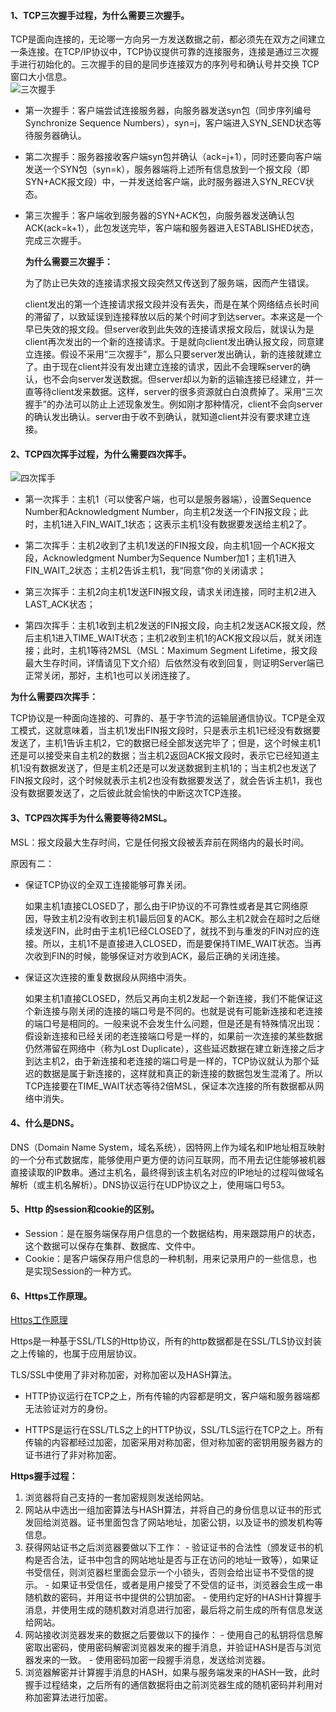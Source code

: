 #### 1、TCP三次握手过程，为什么需要三次握手。
TCP是面向连接的，无论哪一方向另一方发送数据之前，都必须先在双方之间建立一条连接。在TCP/IP协议中，TCP协议提供可靠的连接服务，连接是通过三次握手进行初始化的。三次握手的目的是同步连接双方的序列号和确认号并交换 TCP窗口大小信息。  
![三次握手](https://github.com/chen-eugene/Interview/blob/master/image/3985563-cd5a153e44696643.png)
- 第一次握手：客户端尝试连接服务器，向服务器发送syn包（同步序列编号Synchronize Sequence Numbers），syn=j，客户端进入SYN_SEND状态等待服务器确认。

- 第二次握手：服务器接收客户端syn包并确认（ack=j+1），同时还要向客户端发送一个SYN包（syn=k），服务器端将上述所有信息放到一个报文段（即SYN+ACK报文段）中，一并发送给客户端，此时服务器进入SYN_RECV状态。

- 第三次握手：客户端收到服务器的SYN+ACK包，向服务器发送确认包ACK(ack=k+1），此包发送完毕，客户端和服务器进入ESTABLISHED状态，完成三次握手。

  **为什么需要三次握手：**
    
    为了防止已失效的连接请求报文段突然又传送到了服务端，因而产生错误。
    
    client发出的第一个连接请求报文段并没有丢失，而是在某个网络结点长时间的滞留了，以致延误到连接释放以后的某个时间才到达server。本来这是一个早已失效的报文段。但server收到此失效的连接请求报文段后，就误认为是client再次发出的一个新的连接请求。于是就向client发出确认报文段，同意建立连接。假设不采用“三次握手”，那么只要server发出确认，新的连接就建立了。由于现在client并没有发出建立连接的请求，因此不会理睬server的确认，也不会向server发送数据。但server却以为新的运输连接已经建立，并一直等待client发来数据。这样，server的很多资源就白白浪费掉了。采用“三次握手”的办法可以防止上述现象发生。例如刚才那种情况，client不会向server的确认发出确认。server由于收不到确认，就知道client并没有要求建立连接。

#### 2、TCP四次挥手过程，为什么需要四次挥手。
![四次挥手](https://github.com/chen-eugene/Interview/blob/master/image/3985563-6fdf680296f3acd3.png)
- 第一次挥手：主机1（可以使客户端，也可以是服务器端），设置Sequence Number和Acknowledgment Number，向主机2发送一个FIN报文段；此时，主机1进入FIN_WAIT_1状态；这表示主机1没有数据要发送给主机2了。

- 第二次挥手：主机2收到了主机1发送的FIN报文段，向主机1回一个ACK报文段，Acknowledgment Number为Sequence Number加1；主机1进入FIN_WAIT_2状态；主机2告诉主机1，我“同意”你的关闭请求；

- 第三次挥手：主机2向主机1发送FIN报文段，请求关闭连接，同时主机2进入LAST_ACK状态；

- 第四次挥手：主机1收到主机2发送的FIN报文段，向主机2发送ACK报文段，然后主机1进入TIME_WAIT状态；主机2收到主机1的ACK报文段以后，就关闭连接；此时，主机1等待2MSL（MSL：Maximum Segment Lifetime，报文段最大生存时间，详情请见下文介绍）后依然没有收到回复，则证明Server端已正常关闭，那好，主机1也可以关闭连接了。

 **为什么需要四次挥手：**   
 
 TCP协议是一种面向连接的、可靠的、基于字节流的运输层通信协议。TCP是全双工模式，这就意味着，当主机1发出FIN报文段时，只是表示主机1已经没有数据要发送了，主机1告诉主机2，它的数据已经全部发送完毕了；但是，这个时候主机1还是可以接受来自主机2的数据；当主机2返回ACK报文段时，表示它已经知道主机1没有数据发送了，但是主机2还是可以发送数据到主机1的；当主机2也发送了FIN报文段时，这个时候就表示主机2也没有数据要发送了，就会告诉主机1，我也没有数据要发送了，之后彼此就会愉快的中断这次TCP连接。

#### 3、TCP四次挥手为什么需要等待2MSL。
MSL：报文段最大生存时间，它是任何报文段被丢弃前在网络内的最长时间。   

原因有二：
- 保证TCP协议的全双工连接能够可靠关闭。

  如果主机1直接CLOSED了，那么由于IP协议的不可靠性或者是其它网络原因，导致主机2没有收到主机1最后回复的ACK。那么主机2就会在超时之后继续发送FIN，此时由于主机1已经CLOSED了，就找不到与重发的FIN对应的连接。所以，主机1不是直接进入CLOSED，而是要保持TIME_WAIT状态。当再次收到FIN的时候，能够保证对方收到ACK，最后正确的关闭连接。

- 保证这次连接的重复数据段从网络中消失。

  如果主机1直接CLOSED，然后又再向主机2发起一个新连接，我们不能保证这个新连接与刚关闭的连接的端口号是不同的。也就是说有可能新连接和老连接的端口号是相同的。一般来说不会发生什么问题，但是还是有特殊情况出现：假设新连接和已经关闭的老连接端口号是一样的，如果前一次连接的某些数据仍然滞留在网络中（称为Lost Duplicate），这些延迟数据在建立新连接之后才到达主机2，由于新连接和老连接的端口号是一样的，TCP协议就认为那个延迟的数据是属于新连接的，这样就和真正的新连接的数据包发生混淆了。所以TCP连接要在TIME_WAIT状态等待2倍MSL，保证本次连接的所有数据都从网络中消失。
  
#### 4、什么是DNS。
DNS（Domain Name System，域名系统），因特网上作为域名和IP地址相互映射的一个分布式数据库，能够使用户更方便的访问互联网，而不用去记住能够被机器直接读取的IP数串。通过主机名，最终得到该主机名对应的IP地址的过程叫做域名解析（或主机名解析）。DNS协议运行在UDP协议之上，使用端口号53。

#### 5、Http 的session和cookie的区别。
 - Session：是在服务端保存用户信息的一个数据结构，用来跟踪用户的状态，这个数据可以保存在集群、数据库、文件中。
 - Cookie：是客户端保存用户信息的一种机制，用来记录用户的一些信息，也是实现Session的一种方式。
 
#### 6、Https工作原理。   
 [Https工作原理](http://www.cnblogs.com/binyue/p/4500578.html) 
 
 Https是一种基于SSL/TLS的Http协议，所有的http数据都是在SSL/TLS协议封装之上传输的，也属于应用层协议。
 
 TLS/SSL中使用了非对称加密，对称加密以及HASH算法。
 
- HTTP协议运行在TCP之上，所有传输的内容都是明文，客户端和服务器端都无法验证对方的身份。   

- HTTPS是运行在SSL/TLS之上的HTTP协议，SSL/TLS运行在TCP之上。所有传输的内容都经过加密，加密采用对称加密，但对称加密的密钥用服务器方的证书进行了非对称加密。

 **Https握手过程：**
  1. 浏览器将自己支持的一套加密规则发送给网站。
  2. 网站从中选出一组加密算法与HASH算法，并将自己的身份信息以证书的形式发回给浏览器。证书里面包含了网站地址，加密公钥，以及证书的颁发机构等信息。 
  3. 获得网站证书之后浏览器要做以下工作：
    - 验证证书的合法性（颁发证书的机构是否合法，证书中包含的网站地址是否与正在访问的地址一致等），如果证书受信任，则浏览器栏里面会显示一个小锁头，否则会给出证书不受信的提示。
    - 如果证书受信任，或者是用户接受了不受信的证书，浏览器会生成一串随机数的密码，并用证书中提供的公钥加密。
    - 使用约定好的HASH计算握手消息，并使用生成的随机数对消息进行加密，最后将之前生成的所有信息发送给网站。
  4. 网站接收浏览器发来的数据之后要做以下的操作：
    - 使用自己的私钥将信息解密取出密码，使用密码解密浏览器发来的握手消息，并验证HASH是否与浏览器发来的一致。
    - 使用密码加密一段握手消息，发送给浏览器。
  5. 浏览器解密并计算握手消息的HASH，如果与服务端发来的HASH一致，此时握手过程结束，之后所有的通信数据将由之前浏览器生成的随机密码并利用对称加密算法进行加密。




